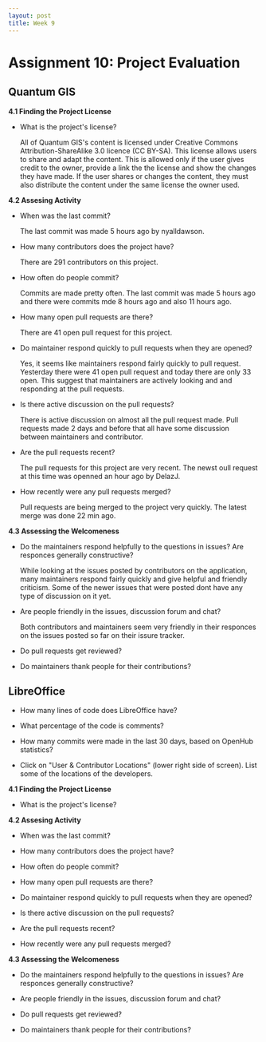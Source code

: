 ```yaml
---
layout: post
title: Week 9
---
```

# Assignment 10: Project Evaluation

## Quantum GIS
__4.1 Finding the Project License__

- What is the project's license?

   All of Quantum GIS's content is licensed under Creative Commons Attribution-ShareAlike 3.0 licence (CC BY-SA). This license allows users to share and adapt the content. This is allowed only if the user gives credit to the owner, provide a link the the license and show the changes they have made. If the user shares or changes the content, they must also distribute the content under the same license the owner used.
   
__4.2 Assesing Activity__

- When was the last commit?

   The last commit was made 5 hours ago by nyalldawson.

- How many contributors does the project have?

   There are 291 contributors on this project.

- How often do people commit?

   Commits are made pretty often. The last commit was made 5 hours ago and there were commits mde 8 hours ago and also 11 hours ago.

- How many open pull requests are there?

   There are 41 open pull request for this project.

- Do maintainer respond quickly to pull requests when they are opened?

   Yes, it seems like maintainers respond fairly quickly to pull request. Yesterday there were 41 open pull request and today there are only 33 open. This suggest that maintainers are actively looking and and responding at the pull requests.

- Is there active discussion on the pull requests?

   There is active discussion on almost all the pull request made. Pull requests made 2 days and before that all have some discussion between maintainers and contributor.

- Are the pull requests recent?

   The pull requests for this project are very recent. The newst oull request at this time was openned an hour ago by DelazJ.

- How recently were any pull requests merged?

   Pull requests are being merged to the project very quickly. The latest merge was done 22 min ago.

__4.3 Assessing the Welcomeness__

- Do the maintainers respond helpfully to the questions in issues? Are responces generally constructive?

   While looking at the issues posted by contributors on the application, many maintainers respond fairly quickly and give helpful and friendly criticism. Some of the newer issues that were posted dont have any type of discussion on it yet.

- Are people friendly in the issues, discussion forum and chat?

   Both contributors and maintainers seem very friendly in their responces on the issues posted so far on their issure tracker.

- Do pull requests get reviewed?

- Do maintainers thank people for their contributions?

## LibreOffice

- How many lines of code does LibreOffice have?
 
- What percentage of the code is comments?
 
- How many commits were made in the last 30 days, based on OpenHub statistics?
 
- Click on "User & Contributor Locations" (lower right side of screen). List some of the locations of
the developers.


__4.1 Finding the Project License__

- What is the project's license?
   
__4.2 Assesing Activity__

- When was the last commit?

- How many contributors does the project have?

- How often do people commit?

- How many open pull requests are there?

- Do maintainer respond quickly to pull requests when they are opened?

- Is there active discussion on the pull requests?

- Are the pull requests recent?

- How recently were any pull requests merged?

__4.3 Assessing the Welcomeness__

- Do the maintainers respond helpfully to the questions in issues? Are responces generally constructive?

- Are people friendly in the issues, discussion forum and chat?

- Do pull requests get reviewed?

- Do maintainers thank people for their contributions?

